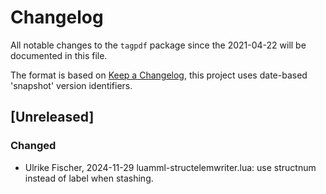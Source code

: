 # Changelog
All notable changes to the `tagpdf` package since the
2021-04-22 will be documented in this file.

The format is based on [Keep a Changelog](https://keepachangelog.com/en/1.0.0/),
this project uses date-based 'snapshot' version identifiers.
## [Unreleased]

### Changed

- Ulrike Fischer, 2024-11-29
  luamml-structelemwriter.lua: use structnum instead of label when stashing. 
